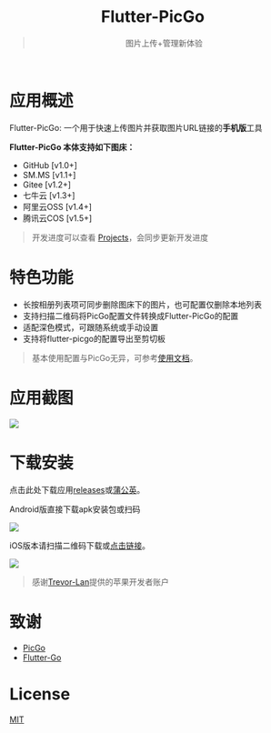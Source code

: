 <div align="center">
  <img src="https://raw.githubusercontent.com/hackycy/flutter-picgo/master/docs/design/squareLogo144.png" alt="">
  <h1>Flutter-PicGo</h1>
  <blockquote>图片上传+管理新体验 </blockquote>
  <img src="https://img.shields.io/github/license/hackycy/flutter-picgo" alt="">
  <img src="https://img.shields.io/github/workflow/status/hackycy/flutter-picgo/Build and Release apk" alt="">
  <img src="https://img.shields.io/github/repo-size/hackycy/flutter-picgo" alt="">
  <img src="https://img.shields.io/github/v/release/hackycy/flutter-picgo" alt="">
  <img src="https://img.shields.io/github/downloads/hackycy/flutter-picgo/total" alt="">
</div>

# 应用概述

Flutter-PicGo: 一个用于快速上传图片并获取图片URL链接的**手机版**工具

**Flutter-PicGo 本体支持如下图床：**

- GitHub [v1.0+]
- SM.MS [v1.1+]
- Gitee [v1.2+]
- 七牛云 [v1.3+]
- 阿里云OSS [v1.4+]
- 腾讯云COS [v1.5+]

> 开发进度可以查看 [Projects](https://github.com/PicGo/flutter-picgo/projects)，会同步更新开发进度

# 特色功能

- 长按相册列表项可同步删除图床下的图片，也可配置仅删除本地列表
- 支持扫描二维码将PicGo配置文件转换成Flutter-PicGo的配置
- 适配深色模式，可跟随系统或手动设置
- 支持将flutter-picgo的配置导出至剪切板

> 基本使用配置与PicGo无异，可参考[使用文档](https://picgo.github.io/PicGo-Doc/zh/guide/getting-started.html)。

# 应用截图

![](https://github.static.si-yee.com/image_picker_82452E23-BE11-4712-BFBA-8E93038DB410-3851-00000340B21CCF62.png)

# 下载安装

点击此处下载应用[releases](https://github.com/hackycy/flutter-picgo/releases)或[蒲公英](https://www.pgyer.com/flutter-picgo)。

Android版直接下载apk安装包或扫码

![](https://github.static.si-yee.com/picgo/android.png)

iOS版本请扫描二维码下载或[点击链接](https://apps.apple.com/cn/app/flutter-picgo/id1519714305)。

![](https://github.static.si-yee.com/picgo/appstore.png)

> 感谢[Trevor-Lan](https://github.com/Trevor-Lan)提供的苹果开发者账户

# 致谢

- [PicGo](https://github.com/Molunerfinn/PicGo)
- [Flutter-Go](https://github.com/alibaba/flutter-go)

# License

[MIT](https://github.com/hackycy/flutter-picgo/blob/master/LICENSE)

